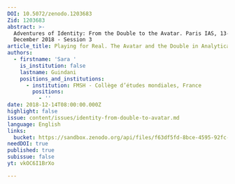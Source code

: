 ```yaml
---
DOI: 10.5072/zenodo.1203683
Zid: 1203683
abstract: >-
  Adventures of Identity: From the Double to the Avatar. Paris IAS, 13-14
  December 2018 - Session 3
article_title: Playing for Real. The Avatar and the Double in Analytical Psychodrama
authors:
  - firstname: 'Sara '
    is_institution: false
    lastname: Guindani
    positions_and_institutions:
      - institution: FMSH - Collège d’études mondiales, France
        positions:
          - ''
date: 2018-12-14T08:00:00.000Z
highlight: false
issue: content/issues/identity-from-double-to-avatar.md
language: English
links:
  bucket: https://sandbox.zenodo.org/api/files/f63df5fd-8bce-4595-92fc-54084ce848de
needDOI: true
published: true
subissue: false
yt: vkOC6I1BrXo

---
```








<Youtube yt="vkOC6I1BrXo" caption="Playing for Real. The Avatar and the Double in Analytical Psychodrama"></Youtube>